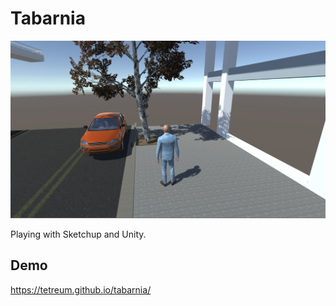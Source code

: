 # Tabarnia

![Screenshot](https://raw.githubusercontent.com/tetreum/tabarnia/master/docs/screenshot1.png)

Playing with Sketchup and Unity.

## Demo

https://tetreum.github.io/tabarnia/
